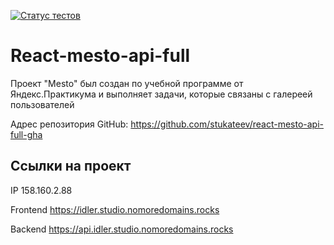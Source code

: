 [![Статус тестов](../../actions/workflows/tests.yml/badge.svg)](../../actions/workflows/tests.yml)

# React-mesto-api-full
Проект "Мesto" был создан по учебной программе от Яндекс.Практикума и выполняет задачи, которые связаны с галереей пользователей


Адрес репозитория GitHub: https://github.com/stukateev/react-mesto-api-full-gha

## Ссылки на проект

IP 158.160.2.88

Frontend https://idler.studio.nomoredomains.rocks

Backend https://api.idler.studio.nomoredomains.rocks

